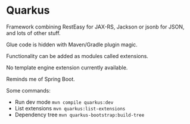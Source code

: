 # Quarkus

Framework combining
RestEasy for JAX-RS,
Jackson or jsonb for JSON,
and lots of other stuff. 

Glue code is hidden with Maven/Gradle plugin magic.

Functionality can be added as modules called extensions.

No template engine extension currently available.

Reminds me of Spring Boot.

Some commands:
* Run dev mode `mvn compile quarkus:dev`
* List extensions `mvn quarkus:list-extensions`
* Dependency tree `mvn quarkus-bootstrap:build-tree`